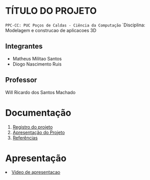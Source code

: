 # TÍTULO DO PROJETO

`PPC-CC: PUC Poços de Caldas - Ciência da Computação`
`Disciplina: Modelagem e construcao de aplicacoes 3D

## Integrantes
- Matheus Militao Santos
- Diogo Nascimento Ruis 

## Professor

Will Ricardo dos Santos Machado

# Documentação

<ol>
<li><a href="docs/1-Registros do projeto.md"> Registro do projeto</a></li>
<li><a href="docs/2-Apresentação do Projeto.md"> Apresentação do Projeto</a></li>
<li><a href="docs/3-Referências.md"> Referências</a></li>
</ol>

# Apresentação

<li><a href="presentation/README.md"> Video de apresentacao</a></li>
